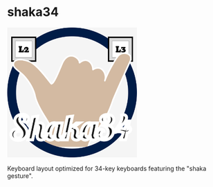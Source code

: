 # shaka34

<img src="https://raw.githubusercontent.com/lobre/shaka34/main/logo.svg" width="300">

Keyboard layout optimized for 34-key keyboards featuring the "shaka gesture".
